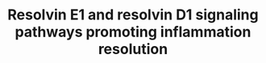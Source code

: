 ---
annotations:
- id: PW:0000959
  parent: signaling pathway
  type: Pathway Ontology
  value: lipid signaling pathway
- id: CL:0000096
  parent: animal cell
  type: Cell Type Ontology
  value: mature neutrophil
authors:
- ElisaSantarsiero
- DeSl
- Egonw
- Eweitz
- Larsgw
description: Signaling pathway of Resolvin for resolution of inflammation in Polymorphonuclear
  Neutrophils and Acinar Cells.
last-edited: 2023-02-01
organisms:
- Homo sapiens
redirect_from:
- /index.php/Pathway:WP5191
- /instance/WP5191
- /instance/WP5191_rr125329
revision: r125329
schema-jsonld:
- '@context': https://schema.org/
  '@id': https://wikipathways.github.io/pathways/WP5191.html
  '@type': Dataset
  creator:
    '@type': Organization
    name: WikiPathways
  description: Signaling pathway of Resolvin for resolution of inflammation in Polymorphonuclear
    Neutrophils and Acinar Cells.
  keywords:
  - ADCY1
  - AKT1
  - ATP
  - CMKLR1
  - ERK
  - FPR2
  - GRK1
  - LTB4
  - LTB4R
  - PDK1
  - PI-3 kinase I
  - PIK3CA
  - PIK3CB
  - PIK3CD
  - PIK3CG
  - RvD1
  - RvE1
  - cAMP
  - mTORC2
  license: CC0
  name: Resolvin E1 and resolvin D1 signaling pathways promoting inflammation resolution
seo: CreativeWork
title: Resolvin E1 and resolvin D1 signaling pathways promoting inflammation resolution
wpid: WP5191
---